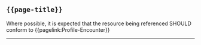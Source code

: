 ## <code>{{page-title}}</code>

Where possible, it is expected that the resource being referenced SHOULD conform to {{pagelink:Profile-Encounter}}

---
